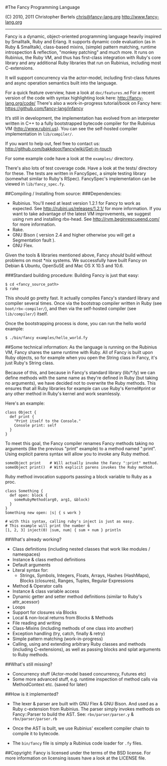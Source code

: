 #The Fancy Programming Language

(C) 2010, 2011 Christopher Bertels chris@fancy-lang.org
http://www.fancy-lang.org

----------------------------------------------------------------------
Fancy is a dynamic, object-oriented programming language heavily
inspired by Smalltalk, Ruby and Erlang. It supports dynamic code
evaluation (as in Ruby & Smalltalk), class-based mixins, (simple)
pattern matching, runtime introspection & reflection, "monkey
patching" and much more. It runs on Rubinius, the Ruby VM, and thus
has first-class integration with Ruby's core library and any
additional Ruby libraries that run on Rubinius, including most
C-extensions.

It will support concurrency via the actor-model, including first-class
futures and async operation semantics built into the language.

For a quick feature overview, have a look at `doc/features.md`
For a recent version of the code with syntax highlighting look here:
http://fancy-lang.org/code/
There's also a work-in-progress tutorial/book on Fancy here:
https://github.com/fancy-lang/infancy

It’s still in development, the implementation has evolved from an
interpreter written in C++ to a fully bootstrapped bytecode compiler
for the Rubinius VM (http://www.rubini.us).
You can see the self-hosted compiler implementation in `lib/compiler/`.

If you want to help out, feel free to contact us:
http://github.com/bakkdoor/fancy/wiki/Get-in-touch

For some example code have a look at the `examples/` directory.

There's also lots of test coverage code. Have a look at the tests/
directory for these. The tests are written in FancySpec, a simple
testing library (somewhat similar to Ruby's RSpec). FancySpec's
implementation can be viewed in `lib/fancy_spec.fy`.

##Compiling / Installing from source:
###Dependencies:
- Rubinius.
  You'll need at least version 1.2.1 for Fancy to work as expected.
  See http://rubini.us/releases/1.2.1/ for more information.
  If you want to take advantage of the latest VM improvements, we
  suggest using rvm and installing rbx-head.
  See http://rvm.beginrescueend.com/ for more information.
- Rake.
- GNU Bison ( version 2.4 and higher otherwise you will get a Segmentation fault ).
- GNU Flex.

Given the tools & libraries mentioned above, Fancy _should_ build without problems
on most *nix systems. We successfully have built Fancy on Debian & Ubuntu, OpenSuSE
and Mac OS X 10.5 and 10.6.

###Standard building procedure:
Building Fancy is just that easy:

    $ cd <fancy_source_path>
    $ rake

This should go pretty fast. It actually compiles Fancy's standard
library and compiler several times. Once via the bootstrap compiler
written in Ruby (see `boot/rbx-compiler/`), and then via the self-hosted
compiler (see `lib/compiler/`) itself.

Once the bootstrapping process is done, you can run the hello world example:

    $ ./bin/fancy examples/hello_world.fy

##Some technical information:
As the language is running on the Rubinius VM, Fancy shares the same
runtime with Ruby. All of Fancy is built upon Ruby objects, so for
example when you open the String class in Fancy, it's just Ruby's
String class.

Because of this, and because in Fancy's standard library (lib/*.fy) we
can define methods with the same name as they're defined in Ruby (but
taking no arguments), we have decided not to overwrite the Ruby
methods.
This ensures that all Ruby libraries for example can use Ruby's
Kernel#print or any other method in Ruby's kernel and work seamlessly.

Here's an example:

    class Object {
      def print {
        "Print itself to the Console."
        Console print: self
      }
    }

To meet this goal, the Fancy compiler renames Fancy methods taking no
arguments (like the previous "print" example) to a method named
":print". Using explicit parens syntax will allow you to invoke any
Ruby method.

    someObject print    # Will actually invoke the Fancy ":print" method.
    someObject print()  # With explicit parens invokes the Ruby method.

Ruby method invocation supports passing a block variable to Ruby as a proc.

    class Something {
      def open: block {
        someRubyMethod(arg0, arg1, &block)
      }
    }
    Something new open: |s| { s work }

    # with this syntax, calling ruby's inject is just as easy.
    # This example will print the number 6
    [1, 2, 3] inject(0) |sum, num| { sum + num } println


##What's already working?
  - Class definitions
    (including nested classes that work like modules / namespaces)
  - Instance & class method definitions
  - Default arguments
  - Literal syntax for:
    - Strings, Symbols, Integers, Floats, Arrays, Hashes (HashMaps), Blocks (closures),
      Ranges, Tuples, Regular Expressions
  - Method & Operator calls
  - Instance & class variable access
  - Dynamic getter and setter method definitions (similar to Ruby's attr_acessor)
  - Loops
  - Support for closures via Blocks
  - Local & non-local returns from Blocks & Methods
  - File reading and writing
  - Class-Mixins (including methods of one class into another)
  - Exception handling (try, catch, finally & retry)
  - Simple pattern matching (work-in-progress)
  - Calling, using and extending arbitrary Ruby classes and methods
    (including C-extensions), as well as passing blocks and splat
    arguments to Ruby methods.

##What's still missing?
  - Concurrency stuff (Actor-model based concurrency, Futures etc)
  - Some more advanced stuff, e.g. runtime inspection of method calls
    via MethodContext etc. (saved for later)


##How is it implemented?
  - The lexer & parser are built with GNU Flex & GNU Bison.
    And used as a Ruby c-extension from Rubinius.
    The parser simply invokes methods on Fancy::Parser to build the AST.
    See: `rbx/parser/parser.y` & `rbx/parser/parser.rb`

  - Once the AST is built, we use Rubinius' excellent compiler chain
    to compile it to bytecode.

  - The `bin/fancy` file is simply a Rubinius code loader for `.fy` files.

##Copyright:
Fancy is licensed under the terms of the BSD license. For more
information on licensing issues have a look at the LICENSE file.
